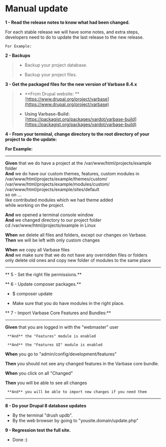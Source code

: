 # Manual update

**1 - Read the release notes to know what had been changed.**

For each stable release we will have some notes, and extra steps,  
  developers need to do to update the last release to the new release.

```
For Example:
```

**2 - Backups**

> * Backup your project database.
>
> * Backup your project files.

**3 - Get the packaged files for the new version of Varbase 8.4.x**

> * **From Drupal website: **[https://www.drupal.org/project/varbase](https://www.drupal.org/project/varbase)
>
> * **Using Varbase-Build:**  [https://packagist.org/packages/vardot/varbase-build](https://packagist.org/packages/vardot/varbase-build)

**4 - From your terminal, change directory to the root directory of your project to do the update:**

**For Example:**

---

**Given** that we do have a project at the /var/www/html/projects/example folder  
  **And** we do have our custom themes, features, custom modules in  
         /var/www/html/projects/example/themes/custom/  
         /var/www/html/projects/example/modules/custom/  
         /var/www/html/projects/example/sites/default  
         so on ...  
         like contributed modules which we had theme added  
         while working on the project.

**And** we opened a terminal console window  
  **And** we changed directory to our project folder  
         cd /var/www/html/projects/example in Linux

**When** we delete all files and folders, except our changes on Varbase.  
 **Then** we will be left with only custom changes

**When** we copy all Varbase files  
  **And** we make sure that we do not have any overridden files or folders  
         only delete old ones and copy new folder of modules to the same place

---

** 5 - Set the right file permissions.**

** 6 - Update composer packages.**

* $ composer update

* Make sure that you do have modules in the right place.

** 7 -  Import Varbase Core Features and Bundles:**

---

**Given** that you are logged in with the "webmaster" user

```
 **And** the "Features" module is enabled

 **And** the "Features UI" module is enabled
```

**When** you go to "admin/config/development/features"

**Then** you should not see any changed features in the Varbase core bundle.

**When** you click on all "Changed"

**Then** you will be able to see all changes

```
 **And** you will be able to import new changes if you need them
```

---

**8 - Do your Drupal 8 database updates**

* By the terminal "drush updb".
* By the web browser  by going to "yousite.domain/update.php" 

**9 - Regression test the full site.**

* Done :\)



